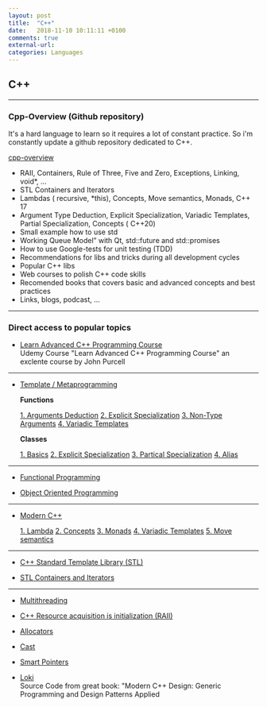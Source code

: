 ```yaml
---
layout: post
title:  "C++"
date:   2018-11-10 10:11:11 +0100
comments: true
external-url:
categories: Languages
---
```


## C++

---

### Cpp-Overview (Github repository)

It's a hard language to learn so it requires a lot of constant practice. So i'm constantly update a github repository dedicated to C++.

[cpp-overview](https://github.com/NelsonBilber/cpp-overview)

- RAII, Containers, Rule of Three, Five and Zero, Exceptions, Linking, void*, …
- STL Containers and Iterators
- Lambdas ( recursive, *this), Concepts, Move semantics, Monads, C++ 17
- Argument Type Deduction, Explicit Specialization, Variadic Templates, Partial Specialization, Concepts ( C++20)
- Small example how to use std <functional>
- Working Queue Model” with Qt, std::future and std::promises
- How to use Google-tests for unit testing (TDD)
- Recommendations for libs and tricks during all development cycles
- Popular C++ libs
- Web courses to polish C++ code skills
- Recomended books that covers basic and advanced concepts and best practices
- Links, blogs, podcast, …


-----------------

### Direct access to popular topics


* [Learn Advanced C++ Programming Course](https://github.com/NelsonBilber/cpp.udemy.advancedcpp) <br/> Udemy Course "Learn Advanced C++ Programming Course" an exclente course by John Purcell 

-----------------

* [Template / Metaprogramming](https://github.com/NelsonBilber/cpp.metaprogramming) 
	
	**Functions**
	
	[1. Arguments Deduction](https://github.com/NelsonBilber/cpp.templates.functions.1.arguments.deduction) [2. Explicit Specialization](https://github.com/NelsonBilber/cpp.templates.functions.2.explicit.specialization) [3. Non-Type Arguments](https://github.com/NelsonBilber/cpp.templates.functions.3.non-type.arguments) [4. Variadic Templates](https://github.com/NelsonBilber/cpp.templates.functions.4.variadic.templates)
	
	**Classes** 	
	
	[1. Basics](https://github.com/NelsonBilber/cpp.templates.class1.basic) [2. Explicit Specialization](https://github.com/NelsonBilber/cpp.templates.class2.explicit.specialization) [3. Partical Specialization](https://github.com/NelsonBilber/cpp.templates.class3.partial.specialization) [4. Alias](https://github.com/NelsonBilber/cpp.templates.class4.typealias)

----------------

* [Functional Programming](https://github.com/NelsonBilber/cpp-overview/blob/master/docs/functional.org) 

* [Object Oriented Programming](https://github.com/NelsonBilber/cpp.oop)

----------------

* [Modern C++](https://github.com/NelsonBilber/cpp.moderncpp) 

	[1. Lambda](https://github.com/NelsonBilber/cpp-overview/blob/master/docs/modern.cpp.org) [2. Concepts](https://github.com/NelsonBilber/cpp.concepts) [3. Monads](https://github.com/NelsonBilber/cpp.monads) [4. Variadic Templates](https://github.com/NelsonBilber/cpp.variadic.templates) [5. Move semantics](https://github.com/NelsonBilber/cpp.movesemantics)
 	 	
----------------- 

* [C++ Standard Template Library (STL)](https://github.com/NelsonBilber/cpp.stl)

* [STL Containers and Iterators](https://github.com/NelsonBilber/cpp-overview/blob/master/docs/containers.and.iterators.org)

---------------- 

* [Multithreading](https://github.com/NelsonBilber/cpp-overview/blob/master/docs/multithreading.org)

* [C++ Resource acquisition is initialization (RAII)](https://github.com/NelsonBilber/cpp.RAII) 
	
* [Allocators](https://github.com/NelsonBilber/cpp.allocators.custom)

* [Cast](https://github.com/NelsonBilber/cpp.cast)

* [Smart Pointers](https://github.com/NelsonBilber/cpp.smartpointers)

* [Loki](https://github.com/NelsonBilber/cpp.loki) <br/> Source Code from great book: "Modern C++ Design: Generic Programming and Design Patterns Applied


